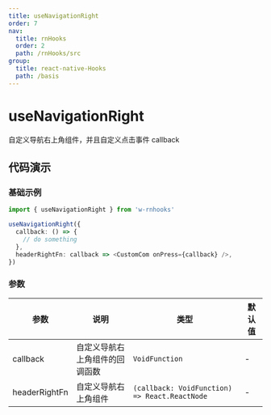 ```yaml
---
title: useNavigationRight
order: 7
nav:
  title: rnHooks
  order: 2
  path: /rnHooks/src
group:
  title: react-native-Hooks
  path: /basis
---
```


# useNavigationRight

自定义导航右上角组件，并且自定义点击事件 callback

## 代码演示

### 基础示例

```typescript
import { useNavigationRight } from 'w-rnhooks'

useNavigationRight({
  callback: () => {
    // do something
  },
  headerRightFn: callback => <CustomCom onPress={callback} />,
})
```

### 参数

| 参数          | 说明                           | 类型                                          | 默认值 |
| ------------- | ------------------------------ | --------------------------------------------- | ------ |
| callback      | 自定义导航右上角组件的回调函数 | `VoidFunction`                                | -      |
| headerRightFn | 自定义导航右上角组件           | `(callback: VoidFunction) => React.ReactNode` | -      |
